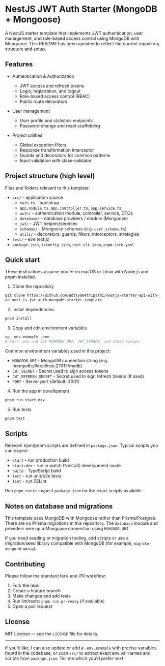 # NestJS JWT Auth Starter (MongoDB + Mongoose)

A NestJS starter template that implements JWT authentication, user management, and role-based access control using MongoDB with Mongoose. This README has been updated to reflect the current repository structure and setup.

## Features

- Authentication & Authorization
  - JWT access and refresh tokens
  - Login, registration, and logout
  - Role-based access control (RBAC)
  - Public route decorators

- User management
  - User profile and statistics endpoints
  - Password change and reset scaffolding

- Project utilities
  - Global exception filters
  - Response transformation interceptor
  - Guards and decorators for common patterns
  - Input validation with class-validator

## Project structure (high level)

Files and folders relevant to this template:

- `src/` - application source
  - `main.ts` - bootstrap
  - `app.module.ts`, `app.controller.ts`, `app.service.ts`
  - `auth/` - authentication module, controller, service, DTOs
  - `database/` - database providers / module (Mongoose)
  - `jwt/` - JWT helpers/services
  - `schemas/` - Mongoose schemas (e.g. `user.schema.ts`)
  - `utils/` - decorators, guards, filters, interceptors, strategies
- `test/` - e2e test(s)
- `package.json`, `tsconfig.json`, `nest-cli.json`, `pnpm-lock.yaml`

## Quick start

These instructions assume you're on macOS or Linux with Node.js and pnpm installed.

1. Clone the repository

```bash
git clone https://github.com/aditya04tripathi/nestjs-starter-api-with-jwt-auth.git
cd nest-js-jwt-auth-mongodb-starter-template
```

2. Install dependencies

```bash
pnpm install
```

3. Copy and edit environment variables

```bash
cp .env.example .env
# Edit .env and set MONGODB_URI, JWT_SECRET, and other values
```

Common environment variables used in this project:

- `MONGODB_URI` - MongoDB connection string (e.g. mongodb://localhost:27017/mydb)
- `JWT_SECRET` - Secret used to sign access tokens
- `JWT_REFRESH_SECRET` - Secret used to sign refresh tokens (if used)
- `PORT` - Server port (default: 3001)

4. Run the app in development

```bash
pnpm run start:dev
```

5. Run tests

```bash
pnpm test
```

## Scripts

Relevant npm/pnpm scripts are defined in `package.json`. Typical scripts you can expect:

- `start` - run production build
- `start:dev` - run in watch (NestJS) development mode
- `build` - TypeScript build
- `test` - run unit/e2e tests
- `lint` - run ESLint

Run `pnpm run` or inspect `package.json` for the exact scripts available.

## Notes on database and migrations

This template uses MongoDB with Mongoose rather than Prisma/Postgres. There are no Prisma migrations in this repository. The `database` module and providers wire up a Mongoose connection using `MONGODB_URI`.

If you need seeding or migration tooling, add scripts or use a migration/seed library compatible with MongoDB (for example, `migrate-mongo` or `umzug`).

## Contributing

Please follow the standard fork-and-PR workflow:

1. Fork the repo
2. Create a feature branch
3. Make changes and add tests
4. Run lint/tests: `pnpm run pr-ready` (if available)
5. Open a pull request

## License

MIT License — see the `LICENSE` file for details.

---

If you'd like, I can also update or add a `.env.example` with precise variables found in the codebase, or scan `src/` to extract exact env var names and scripts from `package.json`. Tell me which you'd prefer next.

